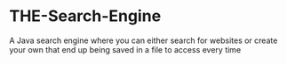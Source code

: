 # THE-Search-Engine
A Java search engine where you can either search for websites or create your own that end up being saved in a file to access every time
